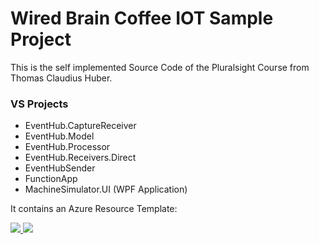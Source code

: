 # Wired Brain Coffee IOT Sample Project

This is the self implemented Source Code of the Pluralsight Course
from Thomas Claudius Huber.

### VS Projects
* EventHub.CaptureReceiver
* EventHub.Model
* EventHub.Processor
* EventHub.Receivers.Direct
* EventHubSender
* FunctionApp
* MachineSimulator.UI (WPF Application)

It contains an Azure Resource Template:

<a href="https://portal.azure.com/#create/Microsoft.Template/uri/https%3A%2F%2Fraw.githubusercontent.com%2FSoftwareWizard%2FSample-IOT%2Fmaster%2FDeploymentInfrastructure%2Ftemplate.json" target="_blank">
    <img src="http://azuredeploy.net/deploybutton.png"/>
</a>
<a href="http://armviz.io/#/?load=https%3A%2F%2Fraw.githubusercontent.com%2FSoftwareWizard%2FSample-IOT%2Fmaster%2FDeploymentInfrastructure%2Ftemplate.json" target="_blank">
    <img src="http://armviz.io/visualizebutton.png"/>
</a>
 